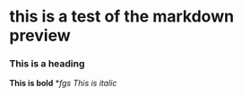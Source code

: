 # this is a test of the markdown preview
### This is a heading
**This is bold** **fgs*
*This is italic*